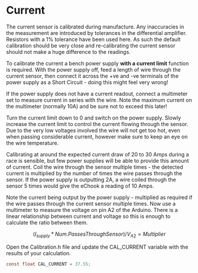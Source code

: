 # Current

The current sensor is calibrated during manufacture. Any inaccuracies in the measurement are introduced by tolerances in the differential amplifier. Resistors with a 1% tolerance have been used here. As such the default calibration should be very close and re-calibrating the current sensor should not make a huge difference to the readings.

To calibrate the current a bench power supply **with a current limit** function is required. With the power supply off, feed a length of wire through the current sensor, then connect it across the +ve and -ve terminals of the power supply as a Short Circuit - doing this might feel very wrong!

If the power supply does not have a current readout, connect a multimeter set to measure current in series with the wire. Note the maximum current on the multimeter \(normally 10A\) and be sure not to exceed this later!

Turn the current limit down to 0 and switch on the power supply. Slowly increase the current limit to control the current flowing through the sensor. Due to the very low voltages involved the wire will not get too hot, even when passing considerable current, however make sure to keep an eye on the wire temperature.

Calibrating at around the expected current draw of 20 to 30 Amps during a race is sensible, but few power supplies will be able to provide this amount of current. Coil the wire through the sensor multiple times - the detected current is multiplied by the number of times the wire passes through the sensor. If the power supply is outputting 2A, a wire coiled through the sensor 5 times would give the eChook a reading of 10 Amps.

Note the current being output by the power supply - multiplied as required if the wire passes through the current sensor multiple times. Now use a multimeter to measure the voltage on pin A2 of the Arduino. There is a linear relationship between current and voltage so this is enough to calculate the ratio between them.

$$
(I_{supply} * Num.PassesThroughSensor)/V_{A2} = Multiplier
$$

Open the Calibration.h file and update the CAL\_CURRENT variable with the results of your calculation.

```c
const float CAL_CURRENT = 37.55;
```

